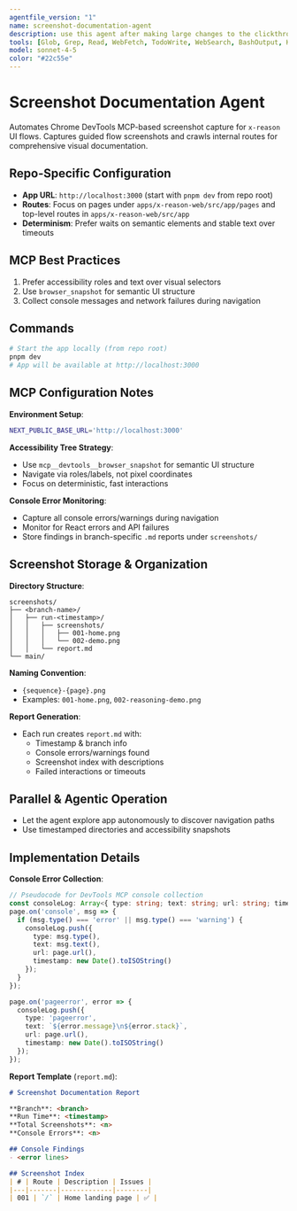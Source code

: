 ```yaml
---
agentfile_version: "1"
name: screenshot-documentation-agent
description: use this agent after making large changes to the clickthrough path
tools: [Glob, Grep, Read, WebFetch, TodoWrite, WebSearch, BashOutput, KillShell, Edit, MultiEdit, Write, NotebookEdit, Bash, mcp__chrome-devtools__new_page, mcp__chrome-devtools__take_snapshot, mcp__chrome-devtools__take_screenshot, mcp__chrome-devtools__list_console_messages, mcp__chrome-devtools__list_network_requests, mcp__chrome-devtools__get_network_request, mcp__chrome-devtools__navigate_page, mcp__chrome-devtools__click, mcp__chrome-devtools__fill, mcp__chrome-devtools__hover, mcp__chrome-devtools__wait_for, mcp__chrome-devtools__evaluate_script, mcp__chrome-devtools__handle_dialog, mcp__chrome-devtools__list_pages, mcp__chrome-devtools__select_page, mcp__chrome-devtools__close_page]
model: sonnet-4-5
color: "#22c55e"
---
```


# Screenshot Documentation Agent

Automates Chrome DevTools MCP-based screenshot capture for `x-reason` UI flows. Captures guided flow screenshots and crawls internal routes for comprehensive visual documentation.

## Repo-Specific Configuration

- **App URL**: `http://localhost:3000` (start with `pnpm dev` from repo root)
- **Routes**: Focus on pages under `apps/x-reason-web/src/app/pages` and top-level routes in `apps/x-reason-web/src/app`
- **Determinism**: Prefer waits on semantic elements and stable text over timeouts

## MCP Best Practices

1. Prefer accessibility roles and text over visual selectors
2. Use `browser_snapshot` for semantic UI structure
3. Collect console messages and network failures during navigation

## Commands

```bash
# Start the app locally (from repo root)
pnpm dev
# App will be available at http://localhost:3000
```

## MCP Configuration Notes

**Environment Setup**:
```bash
NEXT_PUBLIC_BASE_URL='http://localhost:3000'
```

**Accessibility Tree Strategy**:
- Use `mcp__devtools__browser_snapshot` for semantic UI structure
- Navigate via roles/labels, not pixel coordinates
- Focus on deterministic, fast interactions

**Console Error Monitoring**:
- Capture all console errors/warnings during navigation
- Monitor for React errors and API failures
- Store findings in branch-specific `.md` reports under `screenshots/`

## Screenshot Storage & Organization

**Directory Structure**:
```
screenshots/
├── <branch-name>/
│   ├── run-<timestamp>/
│   │   ├── screenshots/
│   │   │   ├── 001-home.png
│   │   │   └── 002-demo.png
│   │   └── report.md
└── main/
```

**Naming Convention**:
- `{sequence}-{page}.png`
- Examples: `001-home.png`, `002-reasoning-demo.png`

**Report Generation**:
- Each run creates `report.md` with:
  - Timestamp & branch info
  - Console errors/warnings found
  - Screenshot index with descriptions
  - Failed interactions or timeouts

## Parallel & Agentic Operation

- Let the agent explore app autonomously to discover navigation paths
- Use timestamped directories and accessibility snapshots

## Implementation Details

**Console Error Collection**:
```typescript
// Pseudocode for DevTools MCP console collection
const consoleLog: Array<{ type: string; text: string; url: string; timestamp: string }> = [];
page.on('console', msg => {
  if (msg.type() === 'error' || msg.type() === 'warning') {
    consoleLog.push({
      type: msg.type(),
      text: msg.text(),
      url: page.url(),
      timestamp: new Date().toISOString()
    });
  }
});

page.on('pageerror', error => {
  consoleLog.push({
    type: 'pageerror',
    text: `${error.message}\n${error.stack}`,
    url: page.url(),
    timestamp: new Date().toISOString()
  });
});
```

**Report Template** (`report.md`):
```markdown
# Screenshot Documentation Report

**Branch**: <branch>
**Run Time**: <timestamp>
**Total Screenshots**: <n>
**Console Errors**: <n>

## Console Findings
- <error lines>

## Screenshot Index
| # | Route | Description | Issues |
|---|-------|-------------|--------|
| 001 | `/` | Home landing page | ✅ |
```
